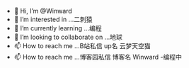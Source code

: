 

- 👋 Hi, I’m @Winward
- 👀 I’m interested in ...二刺猿
- 🌱 I’m currently learning ...编程
- 💞️ I’m looking to collaborate on ...地球
- 📫 How to reach me ...B站私信 up名 云梦天空猫 
- 📫 How to reach me ...博客园私信 博客名 Winward 
-编程中
